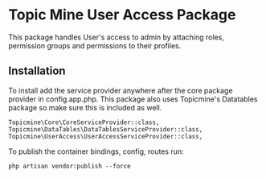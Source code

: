 # Topic Mine User Access Package

This package handles User's access to admin by attaching roles, permission groups and permissions
to their profiles.

## Installation

To install add the service provider anywhere after the core package provider in config.app.php. 
This package also uses Topicmine's Datatables package so make sure this is included as well. 

    Topicmine\Core\CoreServiceProvider::class,
    Topicmine\DataTables\DataTablesServiceProvider::class,
    Topicmine\UserAccess\UserAccessServiceProvider::class,

To publish the container bindings, config, routes run:

    php artisan vendor:publish --force
    